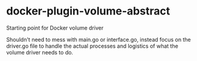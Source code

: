 # docker-plugin-volume-abstract
 Starting point for Docker volume driver

Shouldn't need to mess with main.go or interface.go, instead focus on the driver.go file to handle the actual processes and logistics of what the volume driver needs to do.